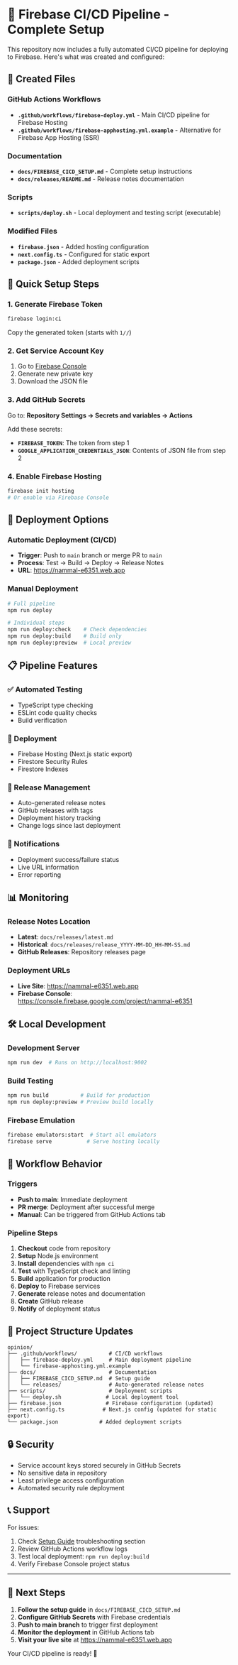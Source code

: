 # 🚀 Firebase CI/CD Pipeline - Complete Setup

This repository now includes a fully automated CI/CD pipeline for deploying to Firebase. Here's what was created and configured:

## 📁 Created Files

### GitHub Actions Workflows
- **`.github/workflows/firebase-deploy.yml`** - Main CI/CD pipeline for Firebase Hosting
- **`.github/workflows/firebase-apphosting.yml.example`** - Alternative for Firebase App Hosting (SSR)

### Documentation
- **`docs/FIREBASE_CICD_SETUP.md`** - Complete setup instructions
- **`docs/releases/README.md`** - Release notes documentation

### Scripts
- **`scripts/deploy.sh`** - Local deployment and testing script (executable)

### Modified Files
- **`firebase.json`** - Added hosting configuration
- **`next.config.ts`** - Configured for static export
- **`package.json`** - Added deployment scripts

## 🔧 Quick Setup Steps

### 1. Generate Firebase Token
```bash
firebase login:ci
```
Copy the generated token (starts with `1//`)

### 2. Get Service Account Key
1. Go to [Firebase Console](https://console.firebase.google.com/project/nammal-e6351/settings/serviceaccounts/adminsdk)
2. Generate new private key
3. Download the JSON file

### 3. Add GitHub Secrets
Go to: **Repository Settings → Secrets and variables → Actions**

Add these secrets:
- **`FIREBASE_TOKEN`**: The token from step 1
- **`GOOGLE_APPLICATION_CREDENTIALS_JSON`**: Contents of JSON file from step 2

### 4. Enable Firebase Hosting
```bash
firebase init hosting
# Or enable via Firebase Console
```

## 🚀 Deployment Options

### Automatic Deployment (CI/CD)
- **Trigger**: Push to `main` branch or merge PR to `main`
- **Process**: Test → Build → Deploy → Release Notes
- **URL**: https://nammal-e6351.web.app

### Manual Deployment
```bash
# Full pipeline
npm run deploy

# Individual steps
npm run deploy:check    # Check dependencies
npm run deploy:build    # Build only
npm run deploy:preview  # Local preview
```

## 📋 Pipeline Features

### ✅ Automated Testing
- TypeScript type checking
- ESLint code quality checks
- Build verification

### 🚀 Deployment
- Firebase Hosting (Next.js static export)
- Firestore Security Rules
- Firestore Indexes

### 📝 Release Management
- Auto-generated release notes
- GitHub releases with tags
- Deployment history tracking
- Change logs since last deployment

### 🔔 Notifications
- Deployment success/failure status
- Live URL information
- Error reporting

## 📊 Monitoring

### Release Notes Location
- **Latest**: `docs/releases/latest.md`
- **Historical**: `docs/releases/release_YYYY-MM-DD_HH-MM-SS.md`
- **GitHub Releases**: Repository releases page

### Deployment URLs
- **Live Site**: https://nammal-e6351.web.app
- **Firebase Console**: https://console.firebase.google.com/project/nammal-e6351

## 🛠 Local Development

### Development Server
```bash
npm run dev  # Runs on http://localhost:9002
```

### Build Testing
```bash
npm run build          # Build for production
npm run deploy:preview # Preview build locally
```

### Firebase Emulation
```bash
firebase emulators:start  # Start all emulators
firebase serve           # Serve hosting locally
```

## 🔄 Workflow Behavior

### Triggers
- **Push to main**: Immediate deployment
- **PR merge**: Deployment after successful merge
- **Manual**: Can be triggered from GitHub Actions tab

### Pipeline Steps
1. **Checkout** code from repository
2. **Setup** Node.js environment
3. **Install** dependencies with `npm ci`
4. **Test** with TypeScript check and linting
5. **Build** application for production
6. **Deploy** to Firebase services
7. **Generate** release notes and documentation
8. **Create** GitHub release
9. **Notify** of deployment status

## 📁 Project Structure Updates

```
opinion/
├── .github/workflows/          # CI/CD workflows
│   ├── firebase-deploy.yml     # Main deployment pipeline
│   └── firebase-apphosting.yml.example
├── docs/                       # Documentation
│   ├── FIREBASE_CICD_SETUP.md  # Setup guide
│   └── releases/               # Auto-generated release notes
├── scripts/                    # Deployment scripts
│   └── deploy.sh              # Local deployment tool
├── firebase.json              # Firebase configuration (updated)
├── next.config.ts            # Next.js config (updated for static export)
└── package.json             # Added deployment scripts
```

## 🔒 Security

- Service account keys stored securely in GitHub Secrets
- No sensitive data in repository
- Least privilege access configuration
- Automated security rule deployment

## 📞 Support

For issues:
1. Check [Setup Guide](docs/FIREBASE_CICD_SETUP.md) troubleshooting section
2. Review GitHub Actions workflow logs
3. Test local deployment: `npm run deploy:build`
4. Verify Firebase Console project status

---

## 🎯 Next Steps

1. **Follow the setup guide** in `docs/FIREBASE_CICD_SETUP.md`
2. **Configure GitHub Secrets** with Firebase credentials
3. **Push to main branch** to trigger first deployment
4. **Monitor the deployment** in GitHub Actions tab
5. **Visit your live site** at https://nammal-e6351.web.app

Your CI/CD pipeline is ready! 🎉